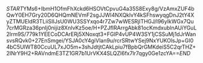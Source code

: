$START$YMs6+IbmH1OfmFhXckd6HSOVtCpvuG4a35S8Exy8g/VzAmxZUF4bQwY0EH7Gry20D6QHQmNEVmF2sgJJWI4NXQklvY4kSFhswyqgDnJ2tY4XyZTMUEldR3TLiiSIIJsU0WU3SSYxqo4r7Zw7wWESRjlTHGJ/l96yIkWGx7Qu7crMGRza36pnIj0nijiz8XnIvKz5oe/H+PZJfIRArrgAbk81ocKmdxublnAUiYGuL2lrm9S/779k1YEECoDCArERj5XNoxqt3+FGlP4vUP4W3SY1jCSSuMj1dJrWansvsRQvk0+27EnSmgei/YSJA0cY4giVlan9u/rcrSRtwYSej9NxYUKOlsJp+GI04bC5UlWT80CcuUL7xJO5m+3shJdtjtCAkLpiu7fBpbQrGMKdeiS5C2qrTHZ+2INrY9H2+RAVndmE3TZ1GR7b1UrVKX4SLQZl6fx7lr7qgy0Ge1zcYA==$END$